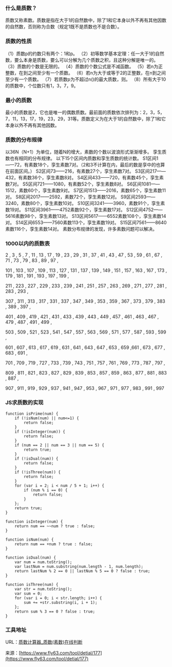 ### 什么是质数？
质数又称素数。质数是指在大于1的自然数中，除了1和它本身以外不再有其他因数的自然数，否则称为合数（规定1既不是质数也不是合数）。

### 质数的性质
（1）质数p的约数只有两个：1和p。
（2）初等数学基本定理：任一大于1的自然数，要么本身是质数，要么可以分解为几个质数之积，且这种分解是唯一的。
（3）质数的个数是无限的。
（4）质数的个数公式是不减函数。
（5）若n为正整数，在到之间至少有一个质数。
（6）若n为大于或等于2的正整数，在n到之间至少有一个质数。
（7）若质数p为不超过n()的最大质数，则。
（8）所有大于10的质数中，个位数只有1，3，7，9。

### 最小的质数
最小的质数是2，它也是唯一的偶数质数。最前面的质数依次排列为：2，3，5，7，11，13，17，19，23，29，31等。质数定义为在大于1的自然数中，除了1和它本身以外不再有其他因数。

### 质数的分布规律
以36N（N+1）为单位，随着N的增大，素数的个数以波浪形式渐渐增多。
孪生质数也有相同的分布规律。
以下15个区间内质数和孪生质数的统计数。
S1区间1——72，有素数18个，孪生素数7对。（2和3不计算在内，最后的数是孪中的也算在前面区间。）
S2区间73——216，有素数27个，孪生素数7对。
S3区间217——432，有素数36个，孪生素数8对。
S4区间433——720，有素数45个，孪生素数7对。
S5区间721——1080，有素数52个，孪生素数8对。
S6区间1081——1512，素数60个，孪生素数9对。
S7区间1513——2016，素数65个，孪生素数11对。
S8区间2017——2592，素数72个，孪生素数12对。
S9区间2593——3240，素数80个，孪生素数10对。
S10区间3241——3960，素数91个，孪生素数19对。
S11区间3961——4752素数92个，孪生素数17对。
S12区间4752——5616素数98个，孪生素数13对。
S13区间5617——6552素数108个，孪生素数14对。
S14区间6553——7560素数113个，孪生素数19对。
S15区间7561——8640素数116个，孪生素数14对。
素数分布规律的发现，许多素数问题可以解决。

### 1000以内的质数表
2 , 3 , 5 , 7 , 11 , 13 , 17 , 19 , 23 , 29 , 31 , 37 , 41 , 43 , 47 , 53 , 59 , 61 , 67 , 71 , 73 , 79 , 83 , 89 , 97 ,

101 , 103 , 107 , 109 , 113 , 127 , 131 , 137 , 139 , 149 , 151 , 157 , 163 , 167 , 173 , 179 , 181 , 191 , 193 , 197 , 199 , 

211 , 223 , 227 , 229 , 233 , 239 , 241 , 251 , 257 , 263 , 269 , 271 , 277 , 281 , 283 , 293 , 

307 , 311 , 313 , 317 , 331 , 337 , 347 , 349 , 353 , 359 , 367 , 373 , 379 , 383 , 389 , 397 , 

401 , 409 , 419 , 421 , 431 , 433 , 439 , 443 , 449 , 457 , 461 , 463 , 467 , 479 , 487 , 491 , 499 ,

503 , 509 , 521 , 523 , 541 , 547 , 557 , 563 , 569 , 571 , 577 , 587 , 593 , 599 , 

601 , 607 , 613 , 617 , 619 , 631 , 641 , 643 , 647 , 653 , 659 ,661 , 673 , 677 , 683 , 691 , 

701 , 709 , 719 , 727 , 733 , 739 , 743 , 751 , 757 , 761 , 769 , 773 , 787 , 797 ,

809 , 811 , 821 , 823 , 827 , 829 , 839 , 853 , 857 , 859 , 863 , 877 , 881 , 883 , 887 , 

907 , 911 , 919 , 929 , 937 , 941 , 947 , 953 , 967 , 971 , 977 , 983 , 991 , 997 

### JS求质数的实现
```
function isPrime(num) {
	if (!isNum(num) || num<=1) {
		return false;
	}
	if (!isInteger(num)) {
		return false;
	}
	if (num == 2 || num == 3 || num == 5) {
		return true;
	}
	if (!isDual(num)) {
		return false;
	}
	if (!isThree(num)) {
		return false;
	}
	for (var i = 2; i < num / 5 + 1; i++) {
		if (num % i == 0) {
			return false;
		}
	};
	return true;
}

function isInteger(num) {
	return num == ~~num ? true : false;
}

function isNum(num) {
	return num == +num ? true : false;
}

function isDual(num) {
	var num = num.toString();
	var lastNum = num.substring(num.length - 1, num.length);
	return lastNum % 2 == 0 || lastNum % 5 == 0 ? false : true;
}

function isThree(num) {
	var str = num.toString();
	var sum = 0;
	for (var i = 0; i < str.length; i++) {
		sum += +str.substring(i, i + 1);
	};
	return sum % 3 == 0 ? false : true;
}

```

### 工具地址
URL：[质数计算器_质数(素数)在线判断](https://www.fly63.com/tool/prime/)

来源：[https://www.fly63.com/tool/detial/177](https://www.fly63.com/tool/detial/177)
